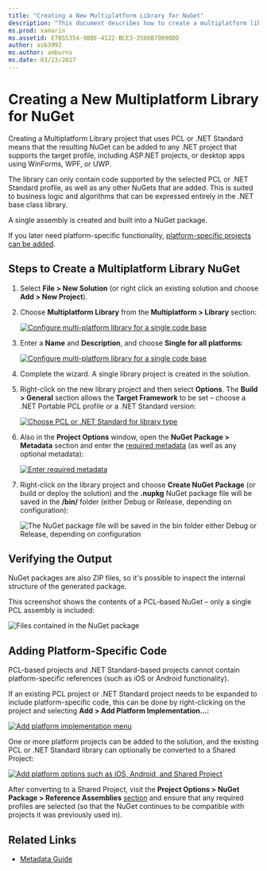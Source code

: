 ```yaml
---
title: "Creating a New Multiplatform Library for NuGet"
description: "This document describes how to create a multiplatform library for use with NuGet. This technique is suited for business logic and algorithms that can be expressed entirely in the .NET Base Class library and will thus run on all target platforms without platform-specific code."
ms.prod: xamarin
ms.assetid: E7B55354-9BBE-4122-BCE3-3506B79090DD
author: asb3993
ms.author: amburns
ms.date: 03/23/2017
---
```


# Creating a New Multiplatform Library for NuGet

Creating a Multiplatform Library project that uses PCL or .NET Standard means that
the resulting NuGet can be added to any .NET project that supports the target profile,
including ASP.NET projects, or desktop apps using WinForms, WPF, or UWP.

The library can only contain code supported by the selected PCL or .NET Standard profile,
as well as any other NuGets that are added.
This is suited to business logic and algorithms that can be expressed entirely in the .NET base class library.

A single assembly is created and built into a NuGet package.

If you later need platform-specific functionality, [platform-specific projects can be added](#add-platforms).

## Steps to Create a Multiplatform Library NuGet

1. Select **File > New Solution** (or right click an existing solution and choose **Add > New Project**).

2. Choose **Multiplatform Library** from the **Multiplatform > Library** section:

   [![](single-codebase-images/mulitplatform-library-sml.png "Configure multi-platform library for a single code base")](single-codebase-images/mulitplatform-library.png#lightbox)

3. Enter a **Name** and **Description**, and choose **Single for all platforms**:

   [![](single-codebase-images/single-configure-sml.png "Configure multi-platform library for a single code base")](single-codebase-images/single-configure.png#lightbox)

4. Complete the wizard. A single library project is created in the solution.

5. Right-click on the new library project and then select **Options**. The **Build > General** section
   allows the **Target Framework** to be set – choose a .NET Portable PCL profile or a .NET Standard version:

   [![](single-codebase-images/single-choose-type-sml.png "Choose PCL or .NET Standard for library type")](single-codebase-images/single-choose-type.png#lightbox)

6. Also in the **Project Options** window, open the **NuGet Package > Metadata** section and enter the [required metadata](~/cross-platform/app-fundamentals/nuget-multiplatform-libraries/metadata.md)
   (as well as any optional metadata):

   [![](single-codebase-images/single-metadata-sml.png "Enter required metadata")](single-codebase-images/single-metadata.png#lightbox)

7. Right-click on the library project and choose **Create NuGet Package** (or build or deploy the solution) and
   the **.nupkg** NuGet package file will be saved in the **/bin/** folder (either Debug or Release, depending on configuration):

   ![](single-codebase-images/create-nuget-package.png "The NuGet package file will be saved in the bin folder either Debug or Release, depending on configuration")


## Verifying the Output

NuGet packages are also ZIP files, so it's possible to inspect the internal structure of the generated package.

This screenshot shows the contents of a PCL-based NuGet – only a single PCL assembly is included:

![](single-codebase-images/nuget-output.png "Files contained in the NuGet package")

<a name="add-platforms" />

## Adding Platform-Specific Code

PCL-based projects and .NET Standard-based projects cannot contain platform-specific
references (such as iOS or Android functionality).

If an existing PCL project or .NET Standard project needs to be expanded to include platform-specific
code, this can be done by right-clicking on the project and selecting **Add > Add Platform Implementation...**:

[![](single-codebase-images/add-later-sml.png "Add platform implementation menu")](single-codebase-images/add-later.png#lightbox)

One or more platform projects can be added to the solution, and the existing PCL or .NET Standard
library can optionally be converted to a Shared Project:

[![](single-codebase-images/add-later-platforms-sml.png "Add platform options such as iOS, Android, and Shared Project")](single-codebase-images/add-later-platforms-sml.png#lightbox)

After converting to a Shared Project, visit the **Project Options > NuGet Package > Reference Assemblies**
[section](~/cross-platform/app-fundamentals/nuget-multiplatform-libraries/platform-specific.md)
and ensure that any required profiles are selected (so that the NuGet continues to be compatible
with projects it was previously used in).


## Related Links

- [Metadata Guide](~/cross-platform/app-fundamentals/nuget-multiplatform-libraries/metadata.md)
